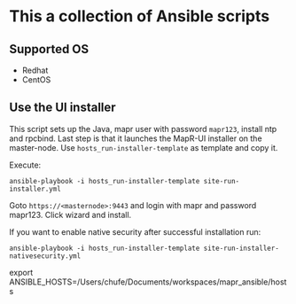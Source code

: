# This a collection of Ansible scripts

## Supported OS

* Redhat
* CentOS

## Use the UI installer

This script sets up the Java, mapr user with password `mapr123`, install ntp and rpcbind. Last step is that it launches the MapR-UI installer on the master-node.
Use `hosts_run-installer-template` as template and copy it.

Execute:

```
ansible-playbook -i hosts_run-installer-template site-run-installer.yml
```

Goto `https://<masternode>:9443` and login with mapr and password mapr123.
Click wizard and install.

If you want to enable native security after successful installation run:

```
ansible-playbook -i hosts_run-installer-template site-run-installer-nativesecurity.yml
```

export ANSIBLE_HOSTS=/Users/chufe/Documents/workspaces/mapr_ansible/hosts
